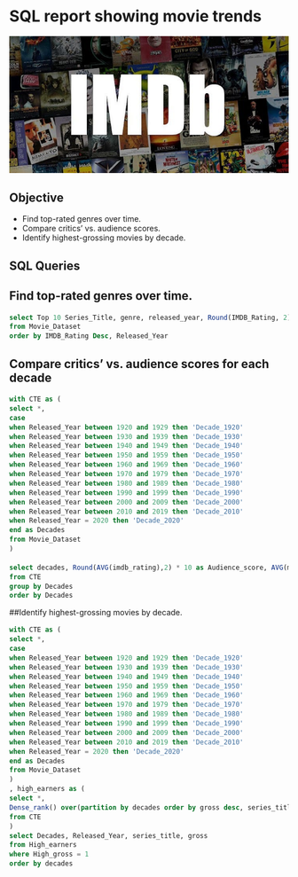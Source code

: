 # SQL report showing movie trends

![](https://github.com/Ajay96700/Explore-Movie-Rating/blob/main/IMDB%20Image.jpg)

## Objective
 - Find top-rated genres over time.
 - Compare critics’ vs. audience scores.
 - Identify highest-grossing movies by decade.

## SQL Queries

## Find top-rated genres over time.
```SQL
select Top 10 Series_Title, genre, released_year, Round(IMDB_Rating, 2) as IMDB_ratings
from Movie_Dataset
order by IMDB_Rating Desc, Released_Year
```

## Compare critics’ vs. audience scores for each decade
```SQL
with CTE as (
select *,
case
when Released_Year between 1920 and 1929 then 'Decade_1920'
when Released_Year between 1930 and 1939 then 'Decade_1930'
when Released_Year between 1940 and 1949 then 'Decade_1940'
when Released_Year between 1950 and 1959 then 'Decade_1950'
when Released_Year between 1960 and 1969 then 'Decade_1960'
when Released_Year between 1970 and 1979 then 'Decade_1970'
when Released_Year between 1980 and 1989 then 'Decade_1980'
when Released_Year between 1990 and 1999 then 'Decade_1990'
when Released_Year between 2000 and 2009 then 'Decade_2000'
when Released_Year between 2010 and 2019 then 'Decade_2010'
when Released_Year = 2020 then 'Decade_2020'
end as Decades
from Movie_Dataset
)

select decades, Round(AVG(imdb_rating),2) * 10 as Audience_score, AVG(meta_score) as Critic_score
from CTE
group by Decades
order by Decades
```

##Identify highest-grossing movies by decade.
```SQL
with CTE as (
select *,
case
when Released_Year between 1920 and 1929 then 'Decade_1920'
when Released_Year between 1930 and 1939 then 'Decade_1930'
when Released_Year between 1940 and 1949 then 'Decade_1940'
when Released_Year between 1950 and 1959 then 'Decade_1950'
when Released_Year between 1960 and 1969 then 'Decade_1960'
when Released_Year between 1970 and 1979 then 'Decade_1970'
when Released_Year between 1980 and 1989 then 'Decade_1980'
when Released_Year between 1990 and 1999 then 'Decade_1990'
when Released_Year between 2000 and 2009 then 'Decade_2000'
when Released_Year between 2010 and 2019 then 'Decade_2010'
when Released_Year = 2020 then 'Decade_2020'
end as Decades
from Movie_Dataset
)
, high_earners as (
select *, 
Dense_rank() over(partition by decades order by gross desc, series_title) as High_gross
from CTE
)
select Decades, Released_Year, series_title, gross
from High_earners
where High_gross = 1
order by decades
```

